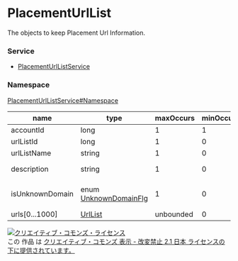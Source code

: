 # PlacementUrlList
The objects to keep Placement Url Information.
### Service
+ [PlacementUrlListService](../../services/PlacementUrlListService.md)

### Namespace
[PlacementUrlListService#Namespace](../../services/PlacementUrlListService.md#namespace)

| name | type | maxOccurs | minOccurs | response | add | set | remove | description |
|---|---|---|---|---|---|---|---|---|
| accountId| long| 1| 1| ○| Requirement| RequirementNonUpdatable| RequirementNonUpdatable| Account ID |
| urlListId| long| 1| 0| ○| -| RequirementNonUpdatable| RequirementNonUpdatable| Url List ID |
| urlListName| string| 1| 0| ○| Requirement| OptionalUpdatable| -| Url List Name |
| description| string| 1| 0| ○| Optional| OptionalUpdatable| -| Url List Description |
| isUnknownDomain| enum <a href="./UnknownDomainFlg%20.md">UnknownDomainFlg</a>| 1| 0| ○| OptionalUpdatable| OptionalUpdatable| -| Unknown Domain  Flg default:FALSE |
| urls[0...1000]| <a href="./UrlList.md">UrlList</a>| unbounded| 0| ○| Requirement| OptionalUpdatable| -| Url List |

<a rel="license" href="http://creativecommons.org/licenses/by-nd/2.1/jp/"><img alt="クリエイティブ・コモンズ・ライセンス" style="border-width:0" src="https://i.creativecommons.org/l/by-nd/2.1/jp/88x31.png" /></a><br />この 作品 は <a rel="license" href="http://creativecommons.org/licenses/by-nd/2.1/jp/">クリエイティブ・コモンズ 表示 - 改変禁止 2.1 日本 ライセンスの下に提供されています。</a>
